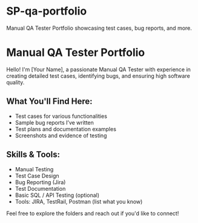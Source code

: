 # SP-qa-portfolio
Manual QA Tester Portfolio showcasing test cases, bug reports, and more.

# Manual QA Tester Portfolio

Hello! I'm [Your Name], a passionate Manual QA Tester with experience in creating detailed test cases, identifying bugs, and ensuring high software quality.

## What You'll Find Here:
- Test cases for various functionalities
- Sample bug reports I’ve written
- Test plans and documentation examples
- Screenshots and evidence of testing

## Skills & Tools:
- Manual Testing
- Test Case Design
- Bug Reporting (Jira)
- Test Documentation
- Basic SQL / API Testing (optional)
- Tools: JIRA, TestRail, Postman (list what you know)

Feel free to explore the folders and reach out if you'd like to connect!
